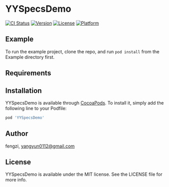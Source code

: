 # YYSpecsDemo

[![CI Status](https://img.shields.io/travis/fengzi/YYSpecsDemo.svg?style=flat)](https://travis-ci.org/fengzi/YYSpecsDemo)
[![Version](https://img.shields.io/cocoapods/v/YYSpecsDemo.svg?style=flat)](https://cocoapods.org/pods/YYSpecsDemo)
[![License](https://img.shields.io/cocoapods/l/YYSpecsDemo.svg?style=flat)](https://cocoapods.org/pods/YYSpecsDemo)
[![Platform](https://img.shields.io/cocoapods/p/YYSpecsDemo.svg?style=flat)](https://cocoapods.org/pods/YYSpecsDemo)

## Example

To run the example project, clone the repo, and run `pod install` from the Example directory first.

## Requirements

## Installation

YYSpecsDemo is available through [CocoaPods](https://cocoapods.org). To install
it, simply add the following line to your Podfile:

```ruby
pod 'YYSpecsDemo'
```

## Author

fengzi, yangyun0112@gmail.com

## License

YYSpecsDemo is available under the MIT license. See the LICENSE file for more info.
